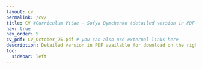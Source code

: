 ```yaml
---
layout: cv
permalink: /cv/
title: CV #Curriculum Vitae - Sofya Dymchenko (detailed version in PDF --->)
nav: true
nav_order: 5
cv_pdf: CV_October_25.pdf # you can also use external links here
description: Detailed version in PDF available for download on the right --->
toc:
  sidebar: left
---
```

